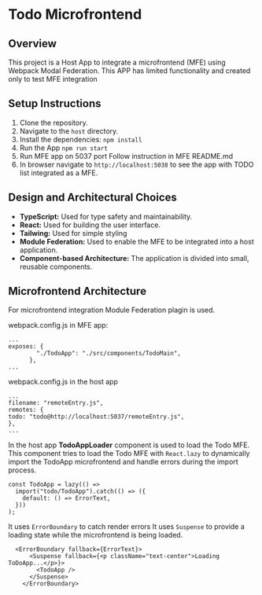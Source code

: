 # Todo Microfrontend

## Overview

This project is a Host App to integrate a microfrontend (MFE) using Webpack Modal Federation. This APP has limited functionality and created only to test MFE integration

## Setup Instructions

1. Clone the repository.
2. Navigate to the `host` directory.
3. Install the dependencies:
   `npm install`
4. Run the App
   `npm run start`
5. Run MFE app on 5037 port
   Follow instruction in MFE README.md
6. In browser navigate to `http://localhost:5038` to see the app with TODO list integrated as a MFE.

## Design and Architectural Choices

- **TypeScript:** Used for type safety and maintainability.
- **React:** Used for building the user interface.
- **Tailwing:** Used for simple styling
- **Module Federation:** Used to enable the MFE to be integrated into a host application.
- **Component-based Architecture:** The application is divided into small, reusable components.

## Microfrontend Architecture

For microfrontend integration Module Federation plagin is used.

webpack.config.js in MFE app:

```
...
exposes: {
        "./TodoApp": "./src/components/TodoMain",
      },
...
```

webpack.config.js in the host app

```
...
filename: "remoteEntry.js",
remotes: {
todo: "todo@http://localhost:5037/remoteEntry.js",
},
...
```

In the host app **TodoAppLoader** component is used to load the Todo MFE.
This component tries to load the Todo MFE with `React.lazy` to dynamically import the TodoApp microfrontend and handle errors during the import process.

```
const TodoApp = lazy(() =>
  import("todo/TodoApp").catch(() => ({
    default: () => ErrorText,
  }))
);
```

It uses `ErrorBoundary` to catch render errors
It uses `Suspense` to provide a loading state while the microfrontend is being loaded.

```
  <ErrorBoundary fallback={ErrorText}>
      <Suspense fallback={<p className="text-center">Loading ToDoApp...</p>}>
        <TodoApp />
      </Suspense>
    </ErrorBoundary>
```

